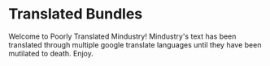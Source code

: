 # Translated Bundles

Welcome to Poorly Translated Mindustry! Mindustry's text has been translated through multiple google translate languages until they have been mutilated to death. Enjoy.
